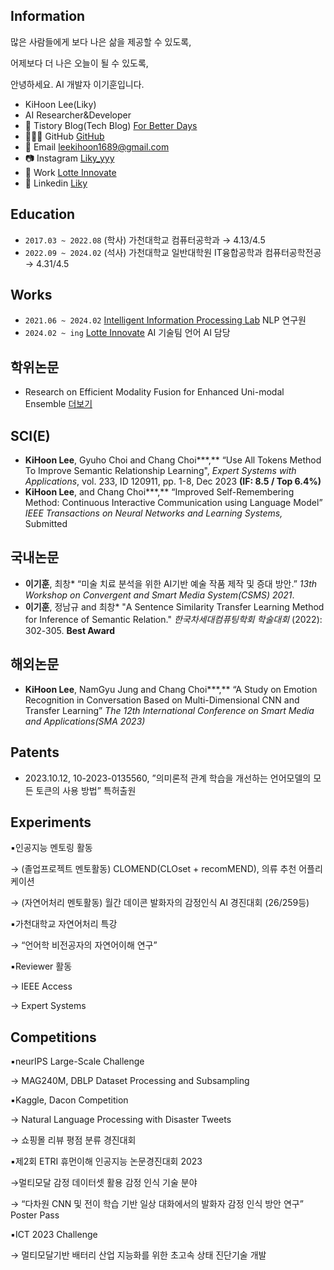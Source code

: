 ## Information
많은 사람들에게 보다 나은 삶을 제공할 수 있도록,

어제보다 더 나은 오늘이 될 수 있도록,

안녕하세요. AI 개발자 이기훈입니다.

- KiHoon Lee(Liky)
- AI Researcher&Developer
- 📔 Tistory Blog(Tech Blog) [For Better Days](https://forbetterdays.tistory.com/)
- 👨🏻‍💻 GitHub [GitHub](https://github.com/Liky98)
- 📧 Email [leekihoon1689@gmail.com](mailto:leekihoon1689@gmail.com)
- 📷 Instagram [Liky_yyy](https://www.instagram.com/liky_yyy/)
- 🏢 Work [Lotte Innovate](https://www.lotteinnovate.com/)
- 📄 Linkedin [Liky](https://www.linkedin.com/in/kihoon-lee-a9b36b277/)


## Education
- `2017.03 ~ 2022.08`  (학사) 가천대학교 컴퓨터공학과 → 4.13/4.5
- `2022.09 ~ 2024.02`  (석사) 가천대학교 일반대학원 IT융합공학과 컴퓨터공학전공 → 4.31/4.5

## Works
- `2021.06 ~ 2024.02` [Intelligent Information Processing Lab](https://iiplab.gachon.ac.kr/) NLP 연구원
- `2024.02 ~ ing` [Lotte Innovate](https://www.lotteinnovate.com/) AI 기술팀 언어 AI 담당

## 학위논문
- Research on Efficient Modality Fusion for Enhanced Uni-modal Ensemble [더보기](Papers&Patents/Research%20on%20Efficient%20Modality%20Fusion%20for%20Enhanced%20Uni-modal%20Ensemble.md)


## SCI(E)
- **KiHoon Lee**, Gyuho Choi and Chang Choi***,** “Use All Tokens Method To Improve Semantic Relationship Learning", _Expert Systems with Applications_, vol. 233, ID 120911, pp. 1-8, Dec 2023 **(IF: 8.5 / Top 6.4%)** 
- **KiHoon Lee**, and Chang Choi***,** “Improved Self-Remembering Method: Continuous Interactive Communication using Language Model” _IEEE Transactions on Neural Networks and Learning Systems,_ Submitted

## 국내논문
- **이기훈**, 최창* “미술 치료 분석을 위한 AI기반 예술 작품 제작 및 증대 방안.” _13th Workshop on Convergent and Smart Media System(CSMS) 2021_.
- **이기훈**, 정남규 and 최창* "A Sentence Similarity Transfer Learning Method for Inference of Semantic Relation." _한국차세대컴퓨팅학회 학술대회_ (2022): 302-305. **Best Award**

## 해외논문
- **KiHoon Lee**, NamGyu Jung and Chang Choi***,** “A Study on Emotion Recognition in Conversation Based on Multi-Dimensional CNN and Transfer Learning” _The 12th International Conference on Smart Media and Applications(SMA 2023)_

## Patents
- 2023.10.12, 10-2023-0135560, ”의미론적 관계 학습을 개선하는 언어모델의 모든 토큰의 사용 방법” 특허출원

## Experiments

▪️인공지능 멘토링 활동

→ (졸업프로젝트 멘토활동) CLOMEND(CLOset + recomMEND), 의류 추천 어플리케이션

→ (자연어처리 멘토활동) 월간 데이콘 발화자의 감정인식 AI 경진대회 (26/259등)

▪️가천대학교 자연어처리 특강

→ “언어학 비전공자의 자연어이해 연구”

▪️Reviewer 활동

→ IEEE Access

→ Expert Systems

## Competitions

▪️neurIPS Large-Scale Challenge

→ MAG240M, DBLP Dataset Processing and Subsampling

▪️Kaggle, Dacon Competition

→ Natural Language Processing with Disaster Tweets

→ 쇼핑몰 리뷰 평점 분류 경진대회

▪️제2회 ETRI 휴먼이해 인공지능 논문경진대회 2023

→멀티모달 감정 데이터셋 활용 감정 인식 기술 분야

→ “다차원 CNN 및 전이 학습 기반 일상 대화에서의 발화자 감정 인식 방안 연구” Poster Pass

▪️ICT 2023 Challenge

→ 멀티모달기반 배터리 산업 지능화를 위한 초고속 상태 진단기술 개발
